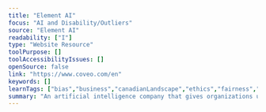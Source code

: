 ```yaml
---
title: "Element AI"
focus: "AI and Disability/Outliers"
source: "Element AI"
readability: ["I"]
type: "Website Resource"
toolPurpose: []
toolAccessibilityIssues: []
openSource: false
link: "https://www.coveo.com/en"
keywords: []
learnTags: ["bias","business","canadianLandscape","ethics","fairness","inclusivePractice"]
summary: "An artificial intelligence company that gives organizations unparalleled access to a variety of AI solutions in automation, predictive analytics and data mining. "
---
```


